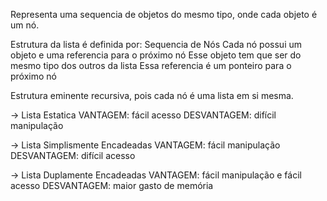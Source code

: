 Representa uma sequencia de objetos do mesmo tipo, onde cada objeto é um nó.

Estrutura da lista é definida por:
    Sequencia de Nós
    Cada nó possui um objeto e uma referencia para o próximo nó
        Esse objeto tem que ser do mesmo tipo dos outros da lista
        Essa referencia é um ponteiro para o próximo nó
    
Estrutura eminente recursiva, pois cada nó é uma lista em si mesma.


-> Lista Estatica
    VANTAGEM: fácil acesso
    DESVANTAGEM: difícil manipulação

-> Lista Simplismente Encadeadas
    VANTAGEM: fácil manipulação
    DESVANTAGEM: difícil acesso

-> Lista Duplamente Encadeadas
    VANTAGEM: fácil manipulação e fácil acesso
    DESVANTAGEM: maior gasto de memória